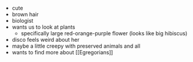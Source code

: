 - cute
- brown hair
- biologist
- wants us to look at plants
	- specifically large red-orange-purple flower (looks like big hibiscus)
- disco feels weird about her 
- maybe a little creepy with preserved animals and all
- wants to find more about [[Egregorians]]